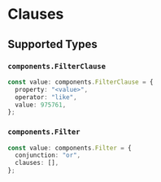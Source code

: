 # Clauses


## Supported Types

### `components.FilterClause`

```typescript
const value: components.FilterClause = {
  property: "<value>",
  operator: "like",
  value: 975761,
};
```

### `components.Filter`

```typescript
const value: components.Filter = {
  conjunction: "or",
  clauses: [],
};
```

